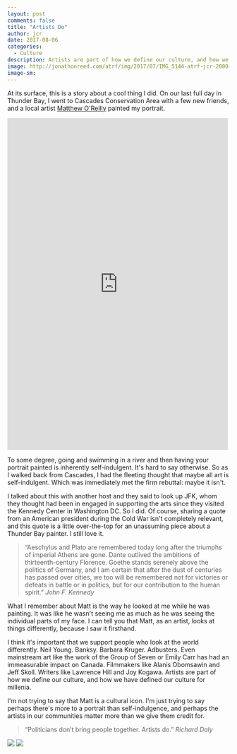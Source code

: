 ```yaml
---
layout: post
comments: false
title: "Artists Do"
author: jcr
date: 2017-08-06
categories:
  - Culture
description: Artists are part of how we define our culture, and how we have defined our culture for millenia. 
image: http://jonathonreed.com/atrf/img/2017/07/IMG_5144-atrf-jcr-2000-web.jpg
image-sm:
--- 
```


At its surface, this is a story about a cool thing I did. On our last full day in Thunder Bay, I went to Cascades Conservation Area with a few new friends, and a local artist <a href="https://www.facebook.com/m.o.finearts/?ref=br_rs" target="blank">Matthew O'Reilly</a> painted my portrait.

<iframe src="https://www.facebook.com/plugins/post.php?href=https%3A%2F%2Fwww.facebook.com%2FJonathonReed%2Fposts%2F10155624831664706&width=500" width="500" height="752" style="border:none;overflow:hidden" scrolling="no" frameborder="0" allowTransparency="true"></iframe>

To some degree, going and swimming in a river and then having your portrait painted is inherently self-indulgent. It's hard to say otherwise. So as I walked back from Cascades, I had the fleeting thought that maybe all art is self-indulgent. Which was immediately met the firm rebuttal: maybe it isn't.

I talked about this with another host and they said to look up JFK, whom they thought had been in engaged in supporting the arts since they visited the Kennedy Center in Washington DC. So I did. Of course, sharing a quote from an American president during the Cold War isn't completely relevant, and this quote is a little over-the-top for an unassuming piece about a Thunder Bay painter. I still love it.

<blockquote>&ldquo;Aeschylus and Plato are remembered today long after the triumphs of imperial Athens are gone. Dante outlived the ambitions of thirteenth-century Florence. Goethe stands serenely above the politics of Germany, and I am certain that after the dust of centuries has passed over cities, we too will be remembered not for victories or defeats in battle or in politics, but for our contribution to the human spirit.&rdquo; <cite>John F. Kennedy</cite></blockquote>

What I remember about Matt is the way he looked at me while he was painting. It was like he wasn't seeing me as much as he was seeing the individual parts of my face. I can tell you that Matt, as an artist, looks at things differently, because I saw it firsthand.

I think it's important that we support people who look at the world differently. Neil Young. Banksy. Barbara Kruger. Adbusters. Even mainstream art like the work of the Group of Seven or Emily Carr has had an immeasurable impact on Canada. Filmmakers like Alanis Obomsawin and Jeff Skoll. Writers like Lawrence Hill and Joy Kogawa. Artists are part of how we define our culture, and how we have defined our culture for millenia. 

I'm not trying to say that Matt is a cultural icon. I'm just trying to say perhaps there's more to a portrait than self-indulgence, and perhaps the artists in our communities matter more than we give them credit for.

<blockquote>&ldquo;Politicians don&rsquo;t bring people together. Artists do.&rdquo; <cite>Richard Daly</cite></blockquote>

<img src="http://jonathonreed.com/atrf/img/2017/07/IMG_5128-atrf-jcr-2000-web.jpg">

<img src="http://jonathonreed.com/atrf/img/2017/07/IMG_5122-atrf-jcr-2000-web.jpg">